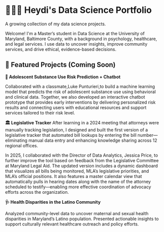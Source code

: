 # 👩🏽‍💻 Heydi's Data Science Portfolio
A growing collection of my data science projects.

Welcome! I'm a Master’s student in Data Science at the University of Maryland, Baltimore County, with a background in psychology, healthcare, and legal services. I use data to uncover insights, improve community services, and drive ethical, evidence-based decisions.

## 🌟 Featured Projects (Coming Soon)

**🧠 Adolescent Substance Use Risk Prediction + Chatbot**

Collaborated with a classmate,Luke Punturieri,to build a machine learning model that predicts the risk of adolescent substance use using behavioral and clinical data. Together, we also developed an interactive chatbot prototype that provides early interventions by delivering personalized risk results and connecting users with educational resources and support services tailored to their risk level.

**🏛️ Legislative Tracker**
After learning in a 2024 meeting that attorneys were manually tracking legislation, I designed and built the first version of a legislative tracker that automated bill lookups by entering the bill number—eliminating manual data entry and enhancing knowledge sharing across 12 regional offices.

In 2025, I collaborated with the Director of Data Analytics, Jessica Price, to further improve the tool based on feedback from the Legislative Committee at Maryland Legal Aid. The updated version includes a dynamic dashboard that visualizes all bills being monitored, MLA’s legislative priorities, and MLA’s official positions. It also features a master calendar view that automatically pulls in hearing dates along with the name of the attorney scheduled to testify—enabling more effective coordination of advocacy efforts across the organization.

**🩺 Health Disparities in the Latino Community**

Analyzed community-level data to uncover maternal and sexual health disparities in Maryland’s Latino population. Presented actionable insights to support culturally relevant healthcare outreach and policy efforts.


